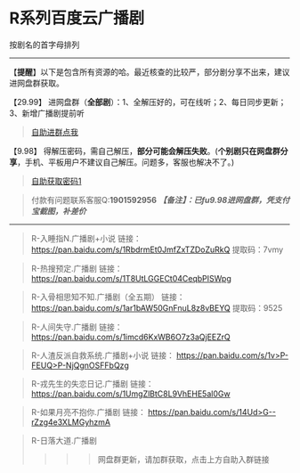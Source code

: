 <h1>R系列百度云广播剧</h1>
按剧名的首字母排列

-----

【**提醒**】以下是包含所有资源的哈。最近核查的比较严，部分剧分享不出来，建议进网盘群获取。


【29.99】 进网盘群（**全部剧**）：1、全解压好的，可在线听；2、每日同步更新；3、新增广播剧提前听
>[自助进群点我](http://pay.tupianmima.com/ma.html)

【9.98】 得解压密码，需自己解压，**部分可能会解压失败**。(**个别剧只在网盘群分享**，手机、平板用户不建议自己解压。问题多，客服也解决不了。)

>[自助获取密码1](http://pay.tupianmima.com/ma2.html)

>付款有问题联系客服Q:**1901592956**
***【备注】：已fu9.98进网盘群，凭支付宝截图，补差价***

------

>R-入睡指N.广播剧+小说
链接：https://pan.baidu.com/s/1RbdrmEt0JmfZxTZDoZuRkQ
提取码：7vmy 
 
>R-热搜预定.广播剧
链接：https://pan.baidu.com/s/1T8UtLGGECt04CeqbPISWpg
 
>R-入骨相思知不知.广播剧（全五期）
链接：https://pan.baidu.com/s/1ar1bAW50GnFnuL8z8vBEYQ
提取码：9525

>R-人间失守.广播剧
链接：https://pan.baidu.com/s/1imcd6KxWB6O7z3aQjEEZrQ

>R-人渣反派自救系统.广播剧+小说
链接：	https://pan.baidu.com/s/1v>P-FEUQ>P-NjQgnOSFFbQzg
 
>R-戎先生的失恋日记.广播剧
链接：https://pan.baidu.com/s/1UmgZlBtC8L9VhEHE5al0Gw
 
>R-如果月亮不抱你.广播剧
链接：	https://pan.baidu.com/s/14Ud>G--rZzg4e3XLMGyhzmA

>R-日落大道.广播剧
>>>>网盘群更新，请加群获取，点击上方自助入群链接

